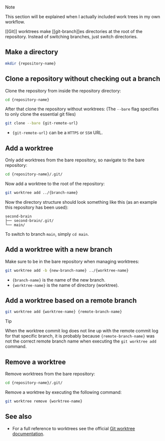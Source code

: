 <!-- TODO -->
> [!NOTE]
> This section will be explained when I actually included work trees in my own workflow.

[[Git]] worktrees make [[git-branch]]es directories at the root of the repository.
Instead of switching branches, just switch directories.

## Make a directory
```sh
mkdir {repository-name}
```

## Clone a repository without checking out a branch
Clone the repository from inside the repository directory:
```sh
cd {repository-name}
```

After that clone the repository without worktrees: (The `--bare` flag specifies to only clone the essential git files)
```sh
git clone --bare {git-remote-url}
```
* `{git-remote-url}` can be a `HTTPS` or `SSH` URL.

## Add a worktree
Only add worktrees from the bare repository, so navigate to the bare repository:
```sh
cd {repository-name}/.git/
```

Now add a worktree to the root of the repository:
```sh
git worktree add ../{branch-name}
```

Now the directory structure should look something like this (as an example this repository has been used):
```
second-brain
├── second-brain/.git/
└── main/
```

To switch to branch `main`, simply `cd main`.

## Add a worktree with a new branch
Make sure to be in the bare repository when managing worktrees:
```sh
git worktree add -b {new-branch-name} ../{worktree-name}
```
* `{branch-name}` is the name of the new branch.
* `{worktree-name}` is the name of directory (worktree).

## Add a worktree based on a remote branch
```sh
git worktree add {worktree-name} {remote-branch-name}
```

> [!TIP]
> When the worktree commit log does not line up with the remote commit log for that specific branch, it is probably because `{remote-branch-name}` was not the correct remote branch name when executing the `git worktree add` command.

## Remove a worktree
Remove worktrees from the bare repository:
```sh
cd {repository-name}/.git/
```

Remove a worktree by executing the following command:
```sh
git worktree remove {worktree-name}
```

## See also
* For a full reference to worktrees see the official [Git worktree documentation](https://git-scm.com/docs/git-worktree).
